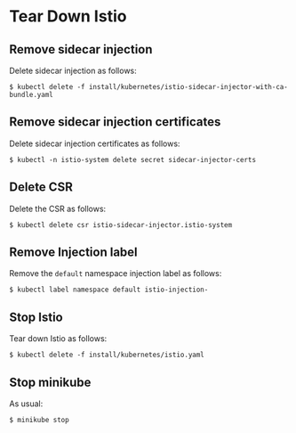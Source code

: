 # Tear Down Istio

## Remove sidecar injection

Delete sidecar injection as follows:

    $ kubectl delete -f install/kubernetes/istio-sidecar-injector-with-ca-bundle.yaml


## Remove sidecar injection certificates

Delete sidecar injection certificates as follows:

    $ kubectl -n istio-system delete secret sidecar-injector-certs


## Delete CSR

Delete the CSR as follows:

    $ kubectl delete csr istio-sidecar-injector.istio-system


## Remove Injection label

Remove the `default` namespace injection label as follows:

    $ kubectl label namespace default istio-injection-


## Stop Istio

Tear down Istio as follows:

    $ kubectl delete -f install/kubernetes/istio.yaml


## Stop minikube

As usual:

    $ minikube stop
